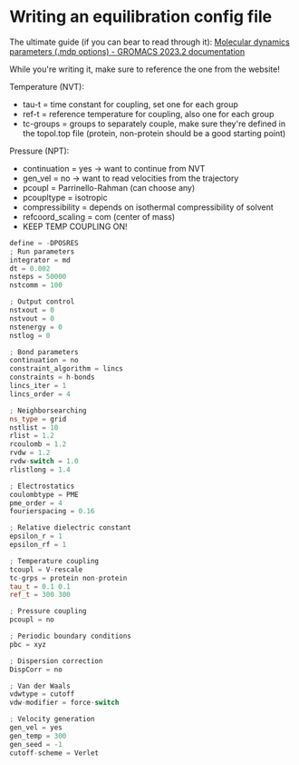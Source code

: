 # Writing an equilibration config file
The ultimate guide (if you can bear to read through it): [Molecular dynamics parameters (.mdp options) - GROMACS 2023.2 documentation](https://manual.gromacs.org/current/user-guide/mdp-options.html)

While you're writing it, make sure to reference the one from the website!

Temperature (NVT):
- tau-t = time constant for coupling, set one for each group
- ref-t = reference temperature for coupling, also one for each group
- tc-groups = groups to separately couple, make sure they're defined in the topol.top file (protein, non-protein should be a good starting point)

Pressure (NPT):
-  continuation = yes → want to continue from NVT
- gen_vel = no → want to read velocities from the trajectory
- pcoupl = Parrinello-Rahman (can choose any)
- pcoupltype = isotropic
- compressibility = depends on isothermal compressibility of solvent
- refcoord_scaling = com (center of mass)
- KEEP TEMP COUPLING ON!

```C++
define = -DPOSRES
; Run parameters
integrator = md
dt = 0.002
nsteps = 50000
nstcomm = 100

; Output control
nstxout = 0
nstvout = 0
nstenergy = 0
nstlog = 0

; Bond parameters
continuation = no
constraint_algorithm = lincs
constraints = h-bonds
lincs_iter = 1
lincs_order = 4

; Neighborsearching
ns_type = grid
nstlist = 10
rlist = 1.2
rcoulomb = 1.2
rvdw = 1.2
rvdw-switch = 1.0
rlistlong = 1.4

; Electrostatics
coulombtype = PME
pme_order = 4
fourierspacing = 0.16

; Relative dielectric constant
epsilon_r = 1
epsilon_rf = 1

; Temperature coupling
tcoupl = V-rescale
tc-grps = protein non-protein
tau_t = 0.1 0.1
ref_t = 300 300

; Pressure coupling
pcoupl = no

; Periodic boundary conditions
pbc = xyz

; Dispersion correction
DispCorr = no

; Van der Waals
vdwtype = cutoff
vdw-modifier = force-switch

; Velocity generation
gen_vel = yes
gen_temp = 300
gen_seed = -1
cutoff-scheme = Verlet
```